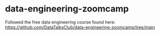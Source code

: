# data-engineering-zoomcamp
Followed the free data engineering course found here: https://github.com/DataTalksClub/data-engineering-zoomcamp/tree/main

